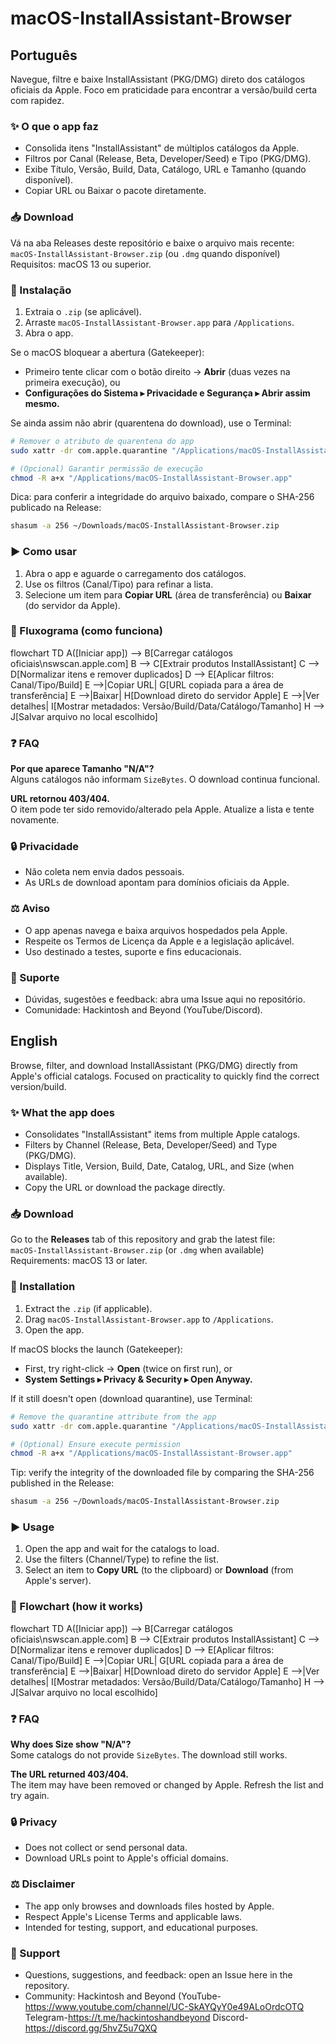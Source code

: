 # macOS-InstallAssistant-Browser

## Português
Navegue, filtre e baixe InstallAssistant (PKG/DMG) direto dos catálogos oficiais da Apple. Foco em praticidade para encontrar a versão/build certa com rapidez.

### ✨ O que o app faz
- Consolida itens "InstallAssistant" de múltiplos catálogos da Apple.
- Filtros por Canal (Release, Beta, Developer/Seed) e Tipo (PKG/DMG).
- Exibe Título, Versão, Build, Data, Catálogo, URL e Tamanho (quando disponível).
- Copiar URL ou Baixar o pacote diretamente.

### 📥 Download
Vá na aba Releases deste repositório e baixe o arquivo mais recente:  
`macOS-InstallAssistant-Browser.zip` (ou `.dmg` quando disponível)  
Requisitos: macOS 13 ou superior.

### 🧩 Instalação
1. Extraia o `.zip` (se aplicável).
2. Arraste `macOS-InstallAssistant-Browser.app` para `/Applications`.
3. Abra o app.

Se o macOS bloquear a abertura (Gatekeeper):
- Primeiro tente clicar com o botão direito → **Abrir** (duas vezes na primeira execução), ou
- **Configurações do Sistema ▸ Privacidade e Segurança ▸ Abrir assim mesmo.**

Se ainda assim não abrir (quarentena do download), use o Terminal:

```bash
# Remover o atributo de quarentena do app
sudo xattr -dr com.apple.quarantine "/Applications/macOS-InstallAssistant-Browser.app"

# (Opcional) Garantir permissão de execução
chmod -R a+x "/Applications/macOS-InstallAssistant-Browser.app"
```

Dica: para conferir a integridade do arquivo baixado, compare o SHA-256 publicado na Release:

```bash
shasum -a 256 ~/Downloads/macOS-InstallAssistant-Browser.zip
```

### ▶️ Como usar
1. Abra o app e aguarde o carregamento dos catálogos.
2. Use os filtros (Canal/Tipo) para refinar a lista.
3. Selecione um item para **Copiar URL** (área de transferência) ou **Baixar** (do servidor da Apple).

### 🧭 Fluxograma (como funciona)
flowchart TD
  A([Iniciar app]) --> B[Carregar catálogos oficiais\nswscan.apple.com]
  B --> C[Extrair produtos InstallAssistant]
  C --> D[Normalizar itens e remover duplicados]
  D --> E[Aplicar filtros: Canal/Tipo/Build]
  E -->|Copiar URL| G[URL copiada para a área de transferência]
  E -->|Baixar| H[Download direto do servidor Apple]
  E -->|Ver detalhes| I[Mostrar metadados: Versão/Build/Data/Catálogo/Tamanho]
  H --> J[Salvar arquivo no local escolhido]


### ❓ FAQ
**Por que aparece Tamanho "N/A"?**  
Alguns catálogos não informam `SizeBytes`. O download continua funcional.

**URL retornou 403/404.**  
O item pode ter sido removido/alterado pela Apple. Atualize a lista e tente novamente.

### 🔒 Privacidade
- Não coleta nem envia dados pessoais.
- As URLs de download apontam para domínios oficiais da Apple.

### ⚖️ Aviso
- O app apenas navega e baixa arquivos hospedados pela Apple.
- Respeite os Termos de Licença da Apple e a legislação aplicável.
- Uso destinado a testes, suporte e fins educacionais.

### 💬 Suporte
- Dúvidas, sugestões e feedback: abra uma Issue aqui no repositório.
- Comunidade: Hackintosh and Beyond (YouTube/Discord).

## English
Browse, filter, and download InstallAssistant (PKG/DMG) directly from Apple's official catalogs. Focused on practicality to quickly find the correct version/build.

### ✨ What the app does
- Consolidates "InstallAssistant" items from multiple Apple catalogs.
- Filters by Channel (Release, Beta, Developer/Seed) and Type (PKG/DMG).
- Displays Title, Version, Build, Date, Catalog, URL, and Size (when available).
- Copy the URL or download the package directly.

### 📥 Download
Go to the **Releases** tab of this repository and grab the latest file:  
`macOS-InstallAssistant-Browser.zip` (or `.dmg` when available)  
Requirements: macOS 13 or later.

### 🧩 Installation
1. Extract the `.zip` (if applicable).
2. Drag `macOS-InstallAssistant-Browser.app` to `/Applications`.
3. Open the app.

If macOS blocks the launch (Gatekeeper):
- First, try right-click → **Open** (twice on first run), or
- **System Settings ▸ Privacy & Security ▸ Open Anyway.**

If it still doesn't open (download quarantine), use Terminal:

```bash
# Remove the quarantine attribute from the app
sudo xattr -dr com.apple.quarantine "/Applications/macOS-InstallAssistant-Browser.app"

# (Optional) Ensure execute permission
chmod -R a+x "/Applications/macOS-InstallAssistant-Browser.app"
```

Tip: verify the integrity of the downloaded file by comparing the SHA-256 published in the Release:

```bash
shasum -a 256 ~/Downloads/macOS-InstallAssistant-Browser.zip
```

### ▶️ Usage
1. Open the app and wait for the catalogs to load.
2. Use the filters (Channel/Type) to refine the list.
3. Select an item to **Copy URL** (to the clipboard) or **Download** (from Apple's server).

### 🧭 Flowchart (how it works)
flowchart TD
  A([Iniciar app]) --> B[Carregar catálogos oficiais\nswscan.apple.com]
  B --> C[Extrair produtos InstallAssistant]
  C --> D[Normalizar itens e remover duplicados]
  D --> E[Aplicar filtros: Canal/Tipo/Build]
  E -->|Copiar URL| G[URL copiada para a área de transferência]
  E -->|Baixar| H[Download direto do servidor Apple]
  E -->|Ver detalhes| I[Mostrar metadados: Versão/Build/Data/Catálogo/Tamanho]
  H --> J[Salvar arquivo no local escolhido]


### ❓ FAQ
**Why does Size show "N/A"?**  
Some catalogs do not provide `SizeBytes`. The download still works.

**The URL returned 403/404.**  
The item may have been removed or changed by Apple. Refresh the list and try again.

### 🔒 Privacy
- Does not collect or send personal data.
- Download URLs point to Apple's official domains.

### ⚖️ Disclaimer
- The app only browses and downloads files hosted by Apple.
- Respect Apple's License Terms and applicable laws.
- Intended for testing, support, and educational purposes.

### 💬 Support
- Questions, suggestions, and feedback: open an Issue here in the repository.
- Community: Hackintosh and Beyond (YouTube-https://www.youtube.com/channel/UC-SkAYQyY0e49ALoOrdcOTQ Telegram-https://t.me/hackintoshandbeyond Discord-https://discord.gg/5hvZ5u7QXQ

